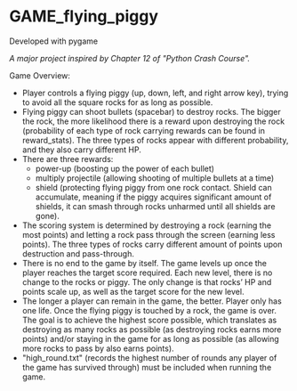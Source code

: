 # GAME_flying_piggy
Developed with pygame

_A major project inspired by Chapter 12 of "Python Crash Course"._

Game Overview:

* Player controls a flying piggy (up, down, left, and right arrow key), trying to avoid all the square rocks for as long as possible.
* Flying piggy can shoot bullets (spacebar) to destroy rocks. The bigger the rock, the more likelihood there is a reward upon destroying the rock (probability of each type of rock carrying rewards can be found in reward_stats). The three types of rocks appear with different probability, and they also carry different HP.
* There are three rewards: 
  * power-up (boosting up the power of each bullet)
  * multiply projectile (allowing shooting of multiple bullets at a time)
  * shield (protecting flying piggy from one rock contact. Shield can accumulate, meaning if the piggy acquires significant amount of shields, it can smash through rocks unharmed until all shields are gone).
*  The scoring system is determined by destroying a rock (earning the most points) and letting a rock pass through the screen (earning less points). The three types of rocks carry different amount of points upon destruction and pass-through. 
* There is no end to the game by itself. The game levels up once the player reaches the target score required. Each new level, there is no change to the rocks or piggy. The only change is that rocks’ HP and points scale up, as well as the target score for the new level. 
* The longer a player can remain in the game, the better. Player only has one life. Once the flying piggy is touched by a rock, the game is over. The goal is to achieve the highest score possible, which translates as destroying as many rocks as possible (as destroying rocks earns more points) and/or staying in the game for as long as possible (as allowing more rocks to pass by also earns points).
* "high_round.txt" (records the highest number of rounds any player of the game has survived through) must be included when running the game.
